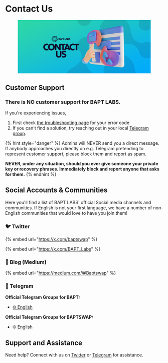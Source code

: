# Contact Us

<figure><img src="../.gitbook/assets/image (31).png" alt=""><figcaption></figcaption></figure>

## Customer Support

### There is NO customer support for BAPT LABS.

If you're experiencing issues,

1. First check [the troubleshooting page](click-here-for-help/troubleshooting-errors.md) for your error code
2. If you can't find a solution, try reaching out in your local [Telegram group](https://t.me/baptlabs).

{% hint style="danger" %}
Admins will NEVER send you a direct message. If anybody approaches you directly on e.g. Telegram pretending to represent customer support, please block them and report as spam.

**NEVER, under any situation, should you ever give someone your private key or recovery phrases. Immediately block and report anyone that asks for them.**
{% endhint %}

## Social Accounts & Communities

Here you'll find a list of BAPT LABS' official Social media channels and communities. If English is not your first language, we have a number of non-English communities that would love to have you join them!

### 🐦 Twitter

{% embed url="https://x.com/baptswap" %}

{% embed url="https://x.com/BAPT_Labs" %}

### 📰 Blog (Medium)

{% embed url="https://medium.com/@Baptswap" %}

### 💬 Telegram

**Official Telegram Groups for BAPT:**

* [🌐 English](https://t.me/BAPTLABS)

**Official Telegram Groups for BAPTSWAP:**

* [🌐 English](https://t.me/BAPTSWAP)

## Support and Assistance

Need help? Connect with us on [Twitter](https://x.com/Baptswap) or [Telegram](https://t.me/baptlabs) for assistance.
